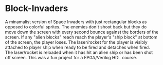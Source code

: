 # Block-Invaders
A minamalist version of Space Invaders with just rectangular blocks as opposed to colorful sprites. The enemies don't shoot back but they do move down the screen with every second bounce against the borders of the screen. If any "alien blocks" reach reach the player's "ship block" at bottom of the screen, the player loses. The laser/rocket for the player is visibly attached to player ship when ready to be fired and detaches when fired. The laser/rocket is reloaded when it has hit an alien ship or has been shot off screen. This was a fun project for a FPGA/Verilog HDL course.
